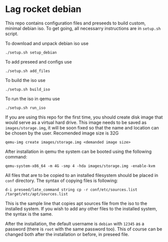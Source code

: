 # Lag rocket debian
This repo contains configuration files and preseeds to build custom, minimal debian iso.
To get going, all necessarry instructions are in `setup.sh` script.

To download and unpack debian iso use
```
./setup.sh setup_debian
```

To add preseed and configs use
```
./setup.sh add_files
```

To build the iso use
```
./setup.sh build_iso
```

To run the iso in qemu use
```
./setup.sh run_iso
```

If you are using this repo for the first time, you should create disk image that would serve as a virtual hard drive. This image needs to be saved as `images/storage.img`, it will be soon fixed so that the name and location can be chosen by the user. Recomended image size is 32G
```
qemu-img create images/storage.img <demanded image size>
```

After installation in qemu the system can be booted using the following command:
```
qemu-system-x86_64 -m 4G -smp 4 -hda images/storage.img -enable-kvm
```

All files that are to be copied to an installed filesystem should be placed in `conf` directory. The syntax of copying files is following:
```
d-i preseed/late_command string cp -r conf/etc/sources.list /target/etc/apt/sources.list
```
This is the sample line that copies apt sources file from the iso to the installed system. If you wish to add any other files to the installed system, the syntax is the same.

After the installation, the default username is `debian` with `12345` as a password (there is `root` with the same password too). This of course can be changed both after the installation or before, in preseed file.
